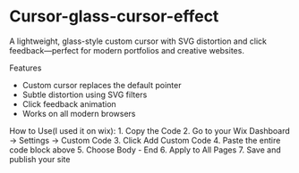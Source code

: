 # Cursor-glass-cursor-effect
A lightweight, glass-style custom cursor with SVG distortion and click feedback—perfect for modern portfolios and creative websites.

Features
- Custom cursor replaces the default pointer
- Subtle distortion using SVG filters
- Click feedback animation
- Works on all modern browsers

How to Use(I used it on wix):
    1. Copy the Code
    2. Go to your Wix Dashboard → Settings → Custom Code
    3. Click Add Custom Code
    4. Paste the entire code block above
    5. Choose Body - End
    6. Apply to All Pages
    7. Save and publish your site
